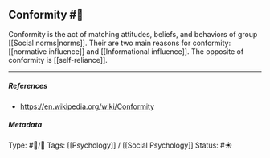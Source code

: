 ## Conformity #🧠 

Conformity is the act of matching attitudes, beliefs, and behaviors of group [[Social norms|norms]]. Their are two main reasons for conformity: [[normative influence]] and [[Informational influence]]. The opposite of conformity is [[self-reliance]].

___

##### References

- https://en.wikipedia.org/wiki/Conformity

##### Metadata

Type: #🔵/🔵 
Tags: [[Psychology]] / [[Social Psychology]]
Status: #☀️ 